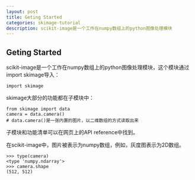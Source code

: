 ```yaml
---
layout: post
title: Geting Started
categories: skimage-tutorial
description: scikit-image是一个工作在numpy数组上的python图像处理模块
---
```


## Geting Started ##
scikit-image是一个工作在numpy数组上的python图像处理模块，这个模块通过import skimage导入：

	import skimage

skimage大部分的功能都在子模块中：

	from skimage import data
    camera = data.camera()
    # data.camera()是一张内置的图片，以二维数组的方式读取出来
    
子模块和功能清单可以在网页上的API reference中找到。

在scikit-image中，图片被表示为numpy数组，例如，灰度图表示为2D数组。

	>>> type(camera)
    <type 'numpy.ndarray'>
    >>> camera.shape
    (512, 512)
    
